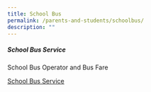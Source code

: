 ```yaml
---
title: School Bus
permalink: /parents-and-students/schoolbus/
description: ""
---
```

##### School Bus Service

School Bus Operator and Bus Fare

 [School Bus Service](/files/school_bus.pdf)